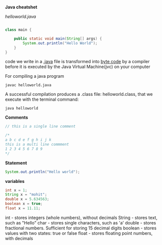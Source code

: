 **Java cheatshet**

*helloworld.java*
```java

class main {

    public static void main(String[] args) {
        System.out.println("Hello World"); 
    }
}
```
code we write in a  <ins>.java</ins> file is transformed into <ins>byte code</ins> by a compiler before it is executed by the Java Virtual Machine(jvc) on your computer


For compiling a java program

```javac helloworld.java```

A successful compilation produces a .class file: helloworld.class, that we execute with the terminal command:

```java helloworld```


**Comments**
```java
// this is a single line comment

/*
a b c d e f g h i j k
this is a multi line commment
1 2 3 4 5 6 7 8 9
*/
```
**Statement**
```java
System.out.println("Hello world");

```

**variables**

```java
int x = 1;
String x = "mohit";
double x = 5.634563;
boolean x = true;
float x = 11.11;

```


int - stores integers (whole numbers), without decimals
String - stores text, such as "Hello"
char - stores single characters, such as 'a'
double - stores fractional numbers. Sufficient for storing 15 decimal digits
boolean - stores values with two states: true or false
float - stores floating point numbers, with decimals
